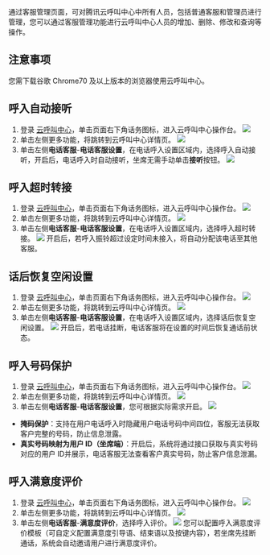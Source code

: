 通过客服管理页面，可对腾讯云呼叫中心中所有人员，包括普通客服和管理员进行管理，您可以通过客服管理功能进行云呼叫中心人员的增加、删除、修改和查询等操作。
## 注意事项
您需下载谷歌 Chrome70 及以上版本的浏览器使用云呼叫中心。

## 	呼入自动接听
1. 登录 [云呼叫中心](https://tccc.qcloud.com/login)，单击页面右下角话务图标，进入云呼叫中心操作台。
![](https://main.qcloudimg.com/raw/e014095709bd65e8ac4951f406bd1e79.png)
2. 单击左侧更多功能，将跳转到云呼叫中心详情页。
![](https://main.qcloudimg.com/raw/87bb3af158af2244abe4fba93af1e33f.png)
3. 单击左侧**电话客服**-**电话客服设置**，在电话呼入设置区域内，选择呼入自动接听，开启后，电话呼入时自动接听，坐席无需手动单击**接听**按钮。
![](https://main.qcloudimg.com/raw/892ea56534b14f0126f64a58ac950638.png)

## 呼入超时转接
1. 登录 [云呼叫中心](https://tccc.qcloud.com/login)，单击页面右下角话务图标，进入云呼叫中心操作台。
![](https://main.qcloudimg.com/raw/e014095709bd65e8ac4951f406bd1e79.png)
2. 单击左侧更多功能，将跳转到云呼叫中心详情页。
![](https://main.qcloudimg.com/raw/87bb3af158af2244abe4fba93af1e33f.png)
3. 单击左侧**电话客服**-**电话客服设置**，在电话呼入设置区域内，选择呼入超时转接。
![](https://main.qcloudimg.com/raw/ef1d1d1df3c9282dc7b3ad087089233e.png)
开启后，若呼入振铃超过设定时间未接入，将自动分配该电话至其他客服。

## 话后恢复空闲设置
1. 登录 [云呼叫中心](https://tccc.qcloud.com/login)，单击页面右下角话务图标，进入云呼叫中心操作台。
![](https://main.qcloudimg.com/raw/e014095709bd65e8ac4951f406bd1e79.png)
2. 单击左侧更多功能，将跳转到云呼叫中心详情页。
![](https://main.qcloudimg.com/raw/87bb3af158af2244abe4fba93af1e33f.png)
3. 单击左侧**电话客服**-**电话客服设置**，在电话呼入设置区域内，选择话后恢复空闲设置。
![](https://main.qcloudimg.com/raw/ee55c098d357f263a75a4fe41de5c2d8.png)
开启后，若电话挂断，电话客服将在设置的时间后恢复通话前状态。

## 呼入号码保护
1. 登录 [云呼叫中心](https://tccc.qcloud.com/login)，单击页面右下角话务图标，进入云呼叫中心操作台。
![](https://main.qcloudimg.com/raw/e014095709bd65e8ac4951f406bd1e79.png)
2. 单击左侧更多功能，将跳转到云呼叫中心详情页。
![](https://main.qcloudimg.com/raw/87bb3af158af2244abe4fba93af1e33f.png)
3. 单击左侧**电话客服**-**电话客服设置**，您可根据实际需求开启。
![](https://main.qcloudimg.com/raw/756722c8cdff0b6c902c6c8fb0cb6f5b.png)
 - **掩码保护**：支持在用户电话呼入时隐藏用户电话号码中间四位，客服无法获取客户完整的号码，防止信息泄露。
 - **真实号码映射为用户 ID（坐席端）**：开启后，系统将通过接口获取与真实号码对应的用户 ID并展示，电话客服无法查看客户真实号码，防止客户信息泄漏。

## 呼入满意度评价
1. 登录 [云呼叫中心](https://tccc.qcloud.com/login)，单击页面右下角话务图标，进入云呼叫中心操作台。
![](https://main.qcloudimg.com/raw/e014095709bd65e8ac4951f406bd1e79.png)
2. 单击左侧更多功能，将跳转到云呼叫中心详情页。
![](https://main.qcloudimg.com/raw/87bb3af158af2244abe4fba93af1e33f.png)
3. 单击左侧**电话客服**-**满意度评价**，选择呼入评价。
![](https://main.qcloudimg.com/raw/5ebdb856619f1bb2b48a81643c90fc06.png)
您可以配置呼入满意度评价模板（可自定义配置满意度引导语、结束语以及按键内容），若坐席先挂断通话，系统会自动邀请用户进行满意度评价。
